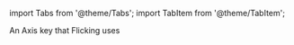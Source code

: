import Tabs from '@theme/Tabs';
import TabItem from '@theme/TabItem';

An Axis key that Flicking uses
